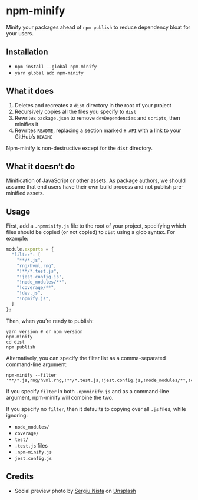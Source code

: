 # npm-minify
Minify your packages ahead of `npm publish` to reduce dependency bloat for your users.

## Installation
- `npm install --global npm-minify`
- `yarn global add npm-minify`

## What it does
1. Deletes and recreates a `dist` directory in the root of your project
2. Recursively copies all the files you specify to `dist`
3. Rewrites `package.json` to remove `devDependencies` and `scripts`, then minifies it
4. Rewrites `README`, replacing a section marked `# API` with a link to your GitHub’s `README`

Npm-minify is non-destructive except for the `dist` directory.

## What it doesn’t do
Minification of JavaScript or other assets. As package authors, we should assume that end users have their own build process and not publish pre-minified assets.

## Usage
First, add a `.npmminify.js` file to the root of your project, specifying which files should be copied (or not copied) to `dist` using a glob syntax. For example:
```js
module.exports = {
  "filter": [
    "**/*.js",
    "rng/hvml.rng",
    "!**/*.test.js",
    "!jest.config.js",
    "!node_modules/**",
    "!coverage/**",
    "!dev.js",
    "!npmify.js",
  ]
};
```

Then, when you’re ready to publish:
```shell
yarn version # or npm version
npm-minify
cd dist
npm publish
```

Alternatively, you can specify the filter list as a comma-separated command-line argument:
```shell
npm-minify --filter '**/*.js,rng/hvml.rng,!**/*.test.js,!jest.config.js,!node_modules/**,!coverage/**,!dev.js,!npmify.js'
```
If you specify `filter` in both `.npmminify.js` and as a command-line argument, npm-minify will combine the two.

If you specify no `filter`, then it defaults to copying over all `.js` files, while ignoring:
- `node_modules/`
- `coverage/`
- `test/`
- `.test.js` files
- `.npm-minify.js`
- `jest.config.js`

## Credits
- Social preview photo by [Sergiu Nista](https://unsplash.com/photos/tCCW6JshK6M?utm_source=unsplash&utm_medium=referral&utm_content=creditCopyText) on [Unsplash](https://unsplash.com/?utm_source=unsplash&utm_medium=referral&utm_content=creditCopyText)